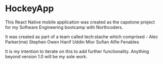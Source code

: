 # HockeyApp

This React Native mobile application was created as the capstone project for my Software Engineering bootcamp with Northcoders.

It was created as part of a team called tech:stache which comprised -
Alec Parker(me)
Stephen Owen
Hanif Uddin
Mior Sufian
Alfie Fenables

It is my intention to iterate on this to add further functionality. Anything beyond version 1.0 will be my sole work.
